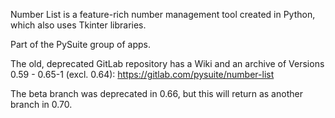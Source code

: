 Number List is a feature-rich number management tool created in Python, which also uses Tkinter libraries.

Part of the PySuite group of apps.

The old, deprecated GitLab repository has a Wiki and an archive of Versions 0.59 - 0.65-1 (excl. 0.64):
https://gitlab.com/pysuite/number-list

The beta branch was deprecated in 0.66, but this will return as another branch in 0.70.
